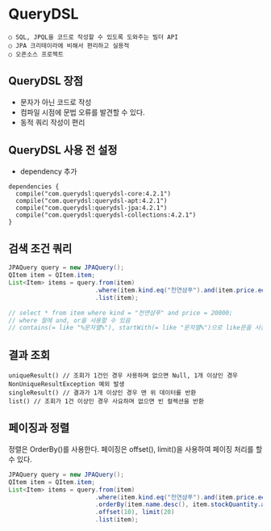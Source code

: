 QueryDSL
====

```
○ SQL, JPQL을 코드로 작성할 수 있도록 도와주는 빌더 API
○ JPA 크리테이라에 비해서 편리하고 실용적
○ 오픈소스 프로젝트
```

QueryDSL 장점
----

+ 문자가 아닌 코드로 작성
+ 컴파일 시점에 문법 오류를 발견할 수 있다.
+ 동적 쿼리 작성이 편리

QueryDSL 사용 전 설정
---

+ dependency 추가
```
dependencies {
  compile("com.querydsl:querydsl-core:4.2.1")
  compile("com.querydsl:querydsl-apt:4.2.1")
  compile("com.querydsl:querydsl-jpa:4.2.1")
  compile("com.querydsl:querydsl-collections:4.2.1")
}
```

검색 조건 쿼리
---

```Java
JPAQuery query = new JPAQuery();
QItem item = QItem.item;
List<Item> items = query.from(item)
                        .where(item.kind.eq("천연샴푸").and(item.price.eq(20000)))
                        .list(item);
                        
// select * from item where kind = "천연샴푸" and price = 20000;    
// where 절에 and, or을 사용할 수 있음
// contains(= like "%문자열%"), startWith(= like "문자열%")으로 like문을 사용할 수 있다.
```

결과 조회
---
```
uniqueResult() // 조회가 1건인 경우 사용하며 없으면 Null, 1개 이상인 경우 NonUniqueResultException 예외 발생
singleResult() // 결과가 1개 이상인 경우 맨 위 데이터를 반환
list() // 조회가 1건 이상인 경우 사요하며 없으면 빈 컬렉션을 반환
```

페이징과 정렬
---

정렬은 OrderBy()를 사용한다.
페이징은 offset(), limit()을 사용하여 페이징 처리를 할 수 있다.

```Java
JPAQuery query = new JPAQuery();
QItem item = QItem.item;
List<Item> items = query.from(item)
                        .where(item.kind.eq("천연샴푸").and(item.price.eq(20000)))
                        .orderBy(item.name.desc(), item.stockQuantity.asc())
                        .offset(10), limit(20)
                        .list(item);
```







